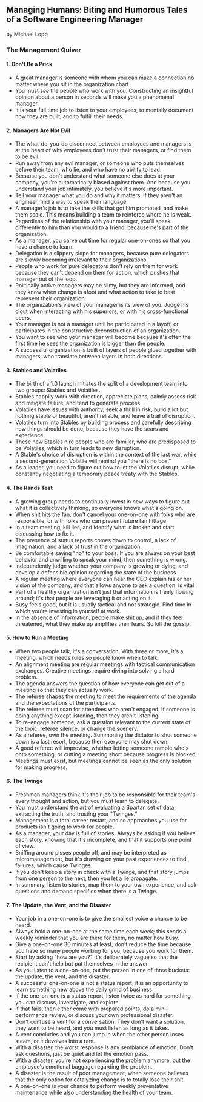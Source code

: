 ## Managing Humans: Biting and Humorous Tales of a Software Engineering Manager

by Michael Lopp

### The Management Quiver

#### 1. Don't Be a Prick

* A great manager is someone with whom you can make a connection no matter where you sit in the organization chart.
* You must _see_ the people who work with you. Constructing an insightful opinion about a person in seconds will make you a phenomenal manager.
* It is your full time job to listen to your employees, to mentally document how they are built, and to fulfill their needs.

#### 2. Managers Are Not Evil

* The what-do-you-do disconnect between employees and managers is at the heart of why employees don't trust their managers, or find them to be evil.
* Run away from any evil manager, or someone who puts themselves before their team, who lie, and who have no ability to lead.
* Because you don't understand what someone else does at your company, you're automatically biased against them. And because you understand your job intimately, you believe it's more important.
* Tell your manager what you do and why it matters. If they aren't an engineer, find a way to speak their language.
* A manager's job is to take the skills that got him promoted, and make them scale. This means building a team to reinforce where he is weak.
* Regardless of the relationship with your manager, you'll speak differently to him than you would to a friend, because he's part of the organization.
* As a manager, you carve out time for regular one-on-ones so that you have a chance to learn.
* Delegation is a slippery slope for managers, because pure delegators are slowly becoming irrelevant to their organizations.
* People who work for pure delegators don't rely on them for work because they can't depend on them for action, which pushes that manager out of the loop.
* Politically active managers may be slimy, but they are informed, and they know when change is afoot and what action to take to best represent their organization.
* The organization's view of your manager is its view of you. Judge his clout when interacting with his superiors, or with his cross-functional peers.
* Your manager is not a manager until he participated in a layoff, or participates in the constructive deconstruction of an organization.
* You want to see who your manager will become because it's often the first time he sees the organization is bigger than the people.
* A successful organization is built of layers of people glued together with managers, who translate between layers in both directions.

#### 3. Stables and Volatiles

* The birth of a 1.0 launch initiates the split of a development team into two groups: Stables and Volatiles.
* Stables happily work with direction, appreciate plans, calmly assess risk and mitigate failure, and tend to generate process.
* Volatiles have issues with authority, seek a thrill in risk, build a lot but nothing stable or beautiful, aren't reliable, and leave a trail of disruption.
* Volatiles turn into Stables by building process and carefully describing how things should be done, because they have the scars and experience.
* These new Stables hire people who are familiar, who are predisposed to be Volatiles, which in turn leads to new disruption.
* A Stable's choice of disruption is within the context of the last war, while a second-generation Volatile will remind you "there is no box."
* As a leader, you need to figure out how to let the Volatiles disrupt, while constantly negotiating a temporary peace treaty with the Stables.

#### 4. The Rands Test

* A growing group needs to continually invest in new ways to figure out what it is collectively thinking, so everyone knows what's going on.
* When shit hits the fan, don't cancel your one-on-one with folks who are responsible, or with folks who can prevent future fan hittage.
* In a team meeting, kill lies, and identify what is broken and start discussing how to fix it.
* The presence of status reports comes down to control, a lack of imagination, and a lack of trust in the organization.
* Be comfortable saying "no" to your boss. If you are always on your best behavior and unwilling to speak your mind, then something is wrong.
* Independently judge whether your company is growing or dying, and develop a defensible opinion regarding the state of the business.
* A regular meeting where everyone can hear the CEO explain his or her vision of the company, and that allows anyone to ask a question, is vital.
* Part of a healthy organization isn't just that information is freely flowing around; it's that people are leveraging it or acting on it.
* Busy feels good, but it is usually tactical and not strategic. Find time in which you're investing in yourself at work.
* In the absence of information, people make shit up, and if they feel threatened, what they make up amplifies their fears. So kill the gossip.

#### 5. How to Run a Meeting

* When two people talk, it's a conversation. With three or more, it's a meeting, which needs rules so people know when to talk.
* An alignment meeting are regular meetings with tactical communication exchanges. Creative meetings require diving into solving a hard problem.
* The agenda answers the question of how everyone can get out of a meeting so that they can actually work.
* The referee shapes the meeting to meet the requirements of the agenda and the expectations of the participants.
* The referee must scan for attendees who aren't engaged. If someone is doing anything except listening, then they aren't listening.
* To re-engage someone, ask a question relevant to the current state of the topic, referee silence, or change the scenery.
* As a referee, own the meeting. Summoning the dictator to shut someone down is a last resort, because then everyone may shut down.
* A good referee will improvise, whether letting someone ramble who's onto something, or cutting a meeting short because progress is blocked.
* Meetings must exist, but meetings cannot be seen as the only solution for making progress.

#### 6. The Twinge

* Freshman managers think it's their job to be responsible for their team's every thought and action, but you must learn to delegate.
* You must understand the art of evaluating a Spartan set of data, extracting the truth, and trusting your "Twinges."
* Management is a total career restart, and so approaches you use for products isn't going to work for people.
* As a manager, your day is full of stories. Always be asking if you believe each story, knowing that it's incomplete, and that it supports one point of view.
* Sniffing around pisses people off, and may be interpreted as micromanagement, but it's drawing on your past experiences to find failures, which cause Twinges.
* If you don't keep a story in check with a Twinge, and that story jumps from one person to the next, then you let a lie propagate.
* In summary, listen to stories, map them to your own experience, and ask questions and demand specifics when there is a Twinge.

#### 7. The Update, the Vent, and the Disaster

* Your job in a one-on-one is to give the smallest voice a chance to be heard.
* Always hold a one-on-one at the same time each week; this sends a weekly reminder that you are there for them, no matter how busy.
* Give a one-on-one 30 minutes at least; don't reduce the time because you have so many people working for you, because you work for them.
* Start by asking "how are you?" It's deliberately vague so that the recipient can't help but put themselves in the answer.
* As you listen to a one-on-one, put the person in one of three buckets: the update, the vent, and the disaster.
* A successful one-on-one is not a status report, it is an opportunity to learn something new above the daily grind of business.
* If the one-on-one is a status report, listen twice as hard for something you can discuss, investigate, and explore.
* If that fails, then either come with prepared points, do a mini-performance review, or discuss your own professional disaster.
* Don't confuse a vent for a conversation. They don't want a solution, they want to be heard, and you must listen as long as it takes.
* A vent concludes and you can jump in when the other person loses steam, or it devolves into a rant.
* With a disaster, the worst response is any semblance of emotion. Don't ask questions, just be quiet and let the emotion pass.
* With a disaster, you're not experiencing the problem anymore, but the employee's emotional baggage regarding the problem.
* A disaster is the result of poor management, when someone believes that the only option for catalyzing change is to totally lose their shit.
* A one-on-one is your chance to perform weekly preventative maintenance while also understanding the health of your team.
